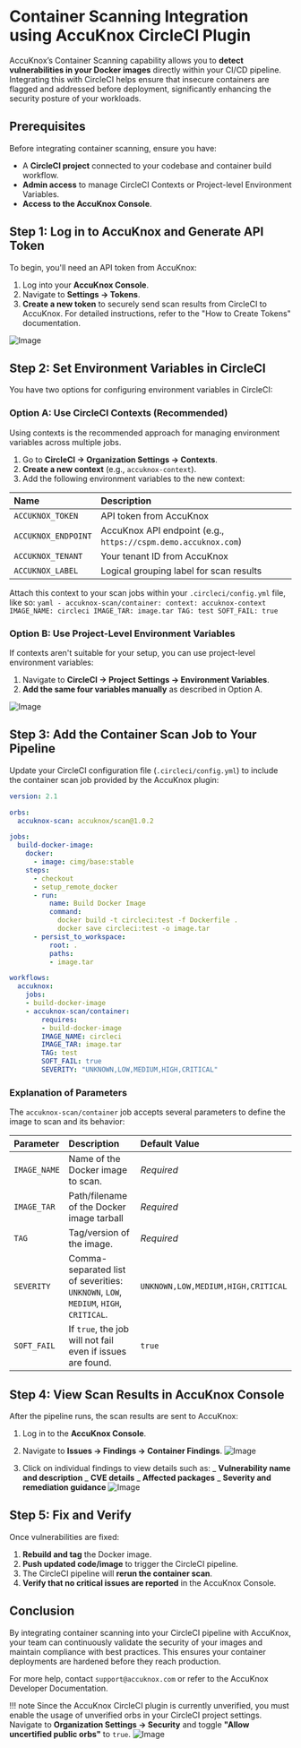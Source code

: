 # Container Scanning Integration using AccuKnox CircleCI Plugin

AccuKnox’s Container Scanning capability allows you to **detect vulnerabilities in your Docker images** directly within your CI/CD pipeline. Integrating this with CircleCI helps ensure that insecure containers are flagged and addressed before deployment, significantly enhancing the security posture of your workloads.

## Prerequisites

Before integrating container scanning, ensure you have:

- A **CircleCI project** connected to your codebase and container build workflow.
- **Admin access** to manage CircleCI Contexts or Project-level Environment Variables.
- **Access to the AccuKnox Console**.

## Step 1: Log in to AccuKnox and Generate API Token

To begin, you'll need an API token from AccuKnox:

1.  Log into your **AccuKnox Console**.
2.  Navigate to **Settings → Tokens**.
3.  **Create a new token** to securely send scan results from CircleCI to AccuKnox. For detailed instructions, refer to the "How to Create Tokens" documentation.

![Image](./images/circleci-container-scan/1.png)

## Step 2: Set Environment Variables in CircleCI

You have two options for configuring environment variables in CircleCI:

### Option A: Use CircleCI Contexts (Recommended)

Using contexts is the recommended approach for managing environment variables across multiple jobs.

1.  Go to **CircleCI → Organization Settings → Contexts**.
2.  **Create a new context** (e.g., `accuknox-context`).
3.  Add the following environment variables to the new context:

| Name | Description |
| :------------------ | :------------------------------------------------------------- |
| `ACCUKNOX_TOKEN` | API token from AccuKnox |
| `ACCUKNOX_ENDPOINT` | AccuKnox API endpoint (e.g., `https://cspm.demo.accuknox.com`) |
| `ACCUKNOX_TENANT` | Your tenant ID from AccuKnox |
| `ACCUKNOX_LABEL` | Logical grouping label for scan results |

Attach this context to your scan jobs within your `.circleci/config.yml` file, like so:
    ```yaml
    - accuknox-scan/container:
        context: accuknox-context
        IMAGE_NAME: circleci
        IMAGE_TAR: image.tar
        TAG: test
        SOFT_FAIL: true
    ```

### Option B: Use Project-Level Environment Variables

If contexts aren't suitable for your setup, you can use project-level environment variables:

1.  Navigate to **CircleCI → Project Settings → Environment Variables**.
2.  **Add the same four variables manually** as described in Option A.

![Image](./images/circleci-container-scan/2.png)

## Step 3: Add the Container Scan Job to Your Pipeline

Update your CircleCI configuration file (`.circleci/config.yml`) to include the container scan job provided by the AccuKnox plugin:

```yaml
version: 2.1

orbs:
  accuknox-scan: accuknox/scan@1.0.2

jobs:
  build-docker-image:
    docker:
      - image: cimg/base:stable
    steps:
      - checkout
      - setup_remote_docker
      - run:
          name: Build Docker Image
          command: 
            docker build -t circleci:test -f Dockerfile .
            docker save circleci:test -o image.tar
      - persist_to_workspace:
          root: .
          paths:
          - image.tar

workflows:  
  accuknox:
    jobs:
    - build-docker-image
    - accuknox-scan/container:
        requires:
        - build-docker-image
        IMAGE_NAME: circleci
        IMAGE_TAR: image.tar
        TAG: test
        SOFT_FAIL: true
        SEVERITY: "UNKNOWN,LOW,MEDIUM,HIGH,CRITICAL"
```

### Explanation of Parameters

The `accuknox-scan/container` job accepts several parameters to define the image to scan and its behavior:

| Parameter    | Description                                                                         | Default Value                      |
| :----------- | :---------------------------------------------------------------------------------- | :--------------------------------- |
| `IMAGE_NAME` | Name of the Docker image to scan.                                                   | _Required_                         |
| `IMAGE_TAR`  | Path/filename of the Docker image tarball                                           | _Required_                         |
| `TAG`        | Tag/version of the image.                                                           | _Required_                         |
| `SEVERITY`   | Comma-separated list of severities: `UNKNOWN`, `LOW`, `MEDIUM`, `HIGH`, `CRITICAL`. | `UNKNOWN,LOW,MEDIUM,HIGH,CRITICAL` |
| `SOFT_FAIL`  | If `true`, the job will not fail even if issues are found.                          | `true`                             |

## Step 4: View Scan Results in AccuKnox Console

After the pipeline runs, the scan results are sent to AccuKnox:

1.  Log in to the **AccuKnox Console**.
2.  Navigate to **Issues → Findings → Container Findings**.
    ![Image](./images/circleci-container-scan/3.png)

3.  Click on individual findings to view details such as:
    _ **Vulnerability name and description**
    _ **CVE details**
    _ **Affected packages**
    _ **Severity and remediation guidance**
    ![Image](./images/circleci-container-scan/4.png)

## Step 5: Fix and Verify

Once vulnerabilities are fixed:

1.  **Rebuild and tag** the Docker image.
2.  **Push updated code/image** to trigger the CircleCI pipeline.
3.  The CircleCI pipeline will **rerun the container scan**.
4.  **Verify that no critical issues are reported** in the AccuKnox Console.

## Conclusion

By integrating container scanning into your CircleCI pipeline with AccuKnox, your team can continuously validate the security of your images and maintain compliance with best practices. This ensures your container deployments are hardened before they reach production.

For more help, contact `support@accuknox.com` or refer to the AccuKnox Developer Documentation.

!!! note
    Since the AccuKnox CircleCI plugin is currently unverified, you must enable the usage of unverified orbs in your CircleCI project settings.
    Navigate to **Organization Settings → Security** and toggle **"Allow uncertified public orbs"** to `true`.
    ![Image](./images/circleci-overview/note.png)
